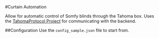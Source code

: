 #Curtain Automation

Allow for automatic control of Somfy blinds through the Tahoma box. Uses the [TahomaProtocol Project](https://github.com/bpannier/TahomaProtocol) for communicating with the backend.

##Configuration
Use the `config_sample.json` file to start from.